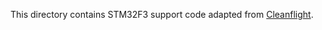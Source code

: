 This directory contains STM32F3 support code adapted from [Cleanflight](https://github.com/cleanflight/cleanflight).
